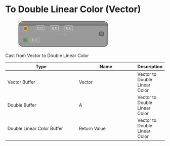 # To Double Linear Color (Vector)

<div align="left" data-full-width="false">

<figure><img src="To_Double_Linear_Color_(Vector).png" alt=""><figcaption></figcaption></figure>

</div>

Cast from Vector to Double Linear Color

<table>
<thead><tr><th width="250">Type</th><th width="200">Name</th><th>Description</th></tr></thead>
<tbody>
<tr><td>Vector Buffer</td><td>Vector</td><td>Vector to Double Linear Color</td></tr>
<tr><td>Double Buffer</td><td>A</td><td>Vector to Double Linear Color</td></tr>
<tr><td>Double Linear Color Buffer</td><td>Return Value</td><td>Vector to Double Linear Color</td></tr>
</tbody>
</table>